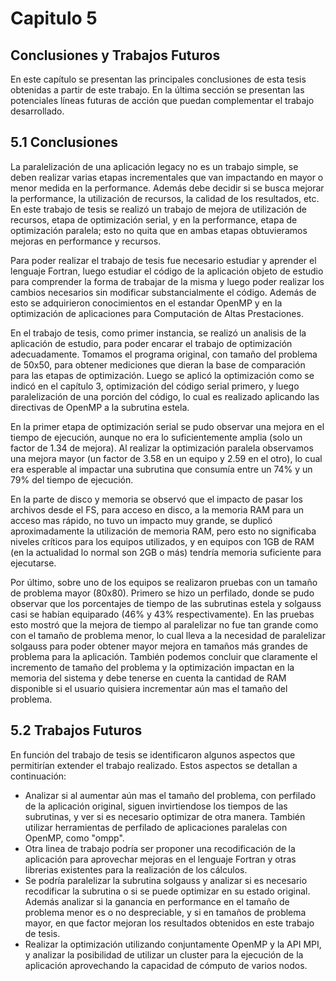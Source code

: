 # Capitulo 5
## Conclusiones y Trabajos Futuros

En este capítulo se presentan las principales conclusiones de esta tesis obtenidas a partir de este trabajo. En la última sección se presentan las potenciales líneas futuras de acción que puedan complementar el trabajo desarrollado.


## 5.1 Conclusiones

La paralelización de una aplicación legacy no es un trabajo simple, se deben realizar varias etapas incrementales que van impactando en mayor o menor medida en la performance. Además debe decidir si se busca mejorar la performance, la utilización de recursos, la calidad de los resultados, etc. En este trabajo de tesis se realizó un trabajo de mejora de utilización de recursos, etapa de optimización serial, y en la performance, etapa de optimización paralela; esto no quita que en ambas etapas obtuvieramos mejoras en performance y recursos.

Para poder realizar el trabajo de tesis fue necesario estudiar y aprender el lenguaje Fortran, luego estudiar el código de la aplicación objeto de estudio para comprender la forma de trabajar de la misma y luego poder realizar los cambios necesarios sin modificar substancialmente el código. Además de esto se adquirieron conocimientos en el estandar OpenMP y en la optimización de aplicaciones para Computación de Altas Prestaciones.

En el trabajo de tesis, como primer instancia, se realizó un analisis de la aplicación de estudio, para poder encarar el trabajo de optimización adecuadamente. Tomamos el programa original, con tamaño del problema de 50x50, para obtener mediciones que dieran la base de comparación para las etapas de optimización. Luego se aplicó la optimización como se indicó en el capítulo 3, optimización del código serial primero, y luego paralelización de una porción del código, lo cual es realizado aplicando las directivas de OpenMP a la subrutina estela.

En la primer etapa de optimización serial se pudo observar una mejora en el tiempo de ejecución, aunque no era lo suficientemente amplia (solo un factor de 1.34 de mejora). Al realizar la optimización paralela observamos una mejora mayor (un factor de 3.58 en un equipo y 2.59 en el otro), lo cual era esperable al impactar una subrutina que consumía entre un 74% y un 79% del tiempo de ejecución.

En la parte de disco y memoria se observó que el impacto de pasar los archivos desde el FS, para acceso en disco, a la memoria RAM para un acceso mas rápido, no tuvo un impacto muy grande, se duplicó aproximadamente la utilización de memoria RAM, pero esto no significaba niveles críticos para los equipos utilizados, y en equipos con 1GB de RAM (en la actualidad lo normal son 2GB o más) tendría memoria suficiente para ejecutarse.

Por último, sobre uno de los equipos se realizaron pruebas con un tamaño de problema mayor (80x80). Primero se hizo un perfilado, donde se pudo observar que los porcentajes de tiempo de las subrutinas estela y solgauss casi se habían equiparado (46% y 43% respectivamente). En las pruebas esto mostró que la mejora de tiempo al paralelizar no fue tan grande como con el tamaño de problema menor, lo cual lleva a la necesidad de paralelizar solgauss para poder obtener mayor mejora en tamaños más grandes de problema para la aplicación. También podemos concluir que claramente el incremento de tamaño del problema y la optimización impactan en la memoria del sistema y debe tenerse en cuenta la cantidad de RAM disponible si el usuario quisiera incrementar aún mas el tamaño del problema.



## 5.2 Trabajos Futuros

En función del trabajo de tesis se identificaron algunos aspectos que permitirían extender el trabajo realizado. Estos aspectos se detallan a continuación:

* Analizar si al aumentar aún mas el tamaño del problema, con perfilado de la aplicación original, siguen invirtiendose los tiempos de las subrutinas, y ver si es necesario optimizar de otra manera. También utilizar herramientas de perfilado de aplicaciones paralelas con OpenMP, como "ompp".
* Otra linea de trabajo podría ser proponer una recodificación de la aplicación para aprovechar mejoras en el lenguaje Fortran y otras librerias existentes para la realización de los cálculos.
* Se podría paralelizar la subrutina solgauss y analizar si es necesario recodificar la subrutina o si se puede optimizar en su estado original. Además analizar si la ganancia en performance en el tamaño de problema menor es o no despreciable, y si en tamaños de problema mayor, en que factor mejoran los resultados obtenidos en este trabajo de tesis.
* Realizar la optimización utilizando conjuntamente OpenMP y la API MPI, y analizar la posibilidad de utilizar un cluster para la ejecución de la aplicación aprovechando la capacidad de cómputo de varios nodos.
